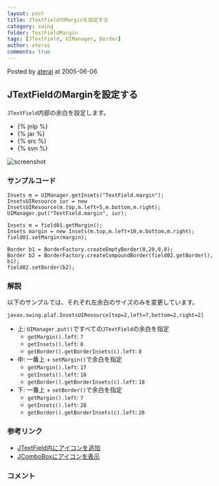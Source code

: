 ```yaml
---
layout: post
title: JTextFieldのMarginを設定する
category: swing
folder: TextFieldMargin
tags: [JTextField, UIManager, Border]
author: aterai
comments: true
---
```


Posted by [aterai](http://terai.xrea.jp/aterai.html) at 2005-06-06

## JTextFieldのMarginを設定する
`JTextField`内部の余白を設定します。

- {% jnlp %}
- {% jar %}
- {% src %}
- {% svn %}

<!-- dummy comment line for breaking list -->

![screenshot](https://lh3.googleusercontent.com/_9Z4BYR88imo/TQTVM2PvsXI/AAAAAAAAAnQ/3wxfaHXrEUk/s800/TextFieldMargin.png)

### サンプルコード
<pre class="prettyprint"><code>Insets m = UIManager.getInsets("TextField.margin");
InsetsUIResource iur = new InsetsUIResource(m.top,m.left+5,m.bottom,m.right);
UIManager.put("TextField.margin", iur);
</code></pre>
<pre class="prettyprint"><code>Insets m = field01.getMargin();
Insets margin = new Insets(m.top,m.left+10,m.bottom,m.right);
field01.setMargin(margin);
</code></pre>
<pre class="prettyprint"><code>Border b1 = BorderFactory.createEmptyBorder(0,20,0,0);
Border b2 = BorderFactory.createCompoundBorder(field02.getBorder(), b1);
field02.setBorder(b2);
</code></pre>

### 解説
以下のサンプルでは、それぞれ左余白のサイズのみを変更しています。

	javax.swing.plaf.InsetsUIResource[top=2,left=7,bottom=2,right=2]

- 上: `UIManager.put()`ですべての`JTextField`の余白を指定
    - `getMargin().left`: `7`
    - `getInsets().left`: `8`
    - `getBorder().getBorderInsets(c).left`: `8`
- 中: 一番上 + `setMargin()`で余白を指定
    - `getMargin().left`: `17`
    - `getInsets().left`: `18`
    - `getBorder().getBorderInsets(c).left`: `18`
- 下: 一番上 + `setBorder()`で余白を指定
    - `getMargin().left`: `7`
    - `getInsets().left`: `28`
    - `getBorder().getBorderInsets(c).left`: `28`

<!-- dummy comment line for breaking list -->

### 参考リンク
- [JTextField内にアイコンを追加](http://terai.xrea.jp/Swing/IconTextField.html)
- [JComboBoxにアイコンを表示](http://terai.xrea.jp/Swing/IconComboBox.html)

<!-- dummy comment line for breaking list -->

### コメント

